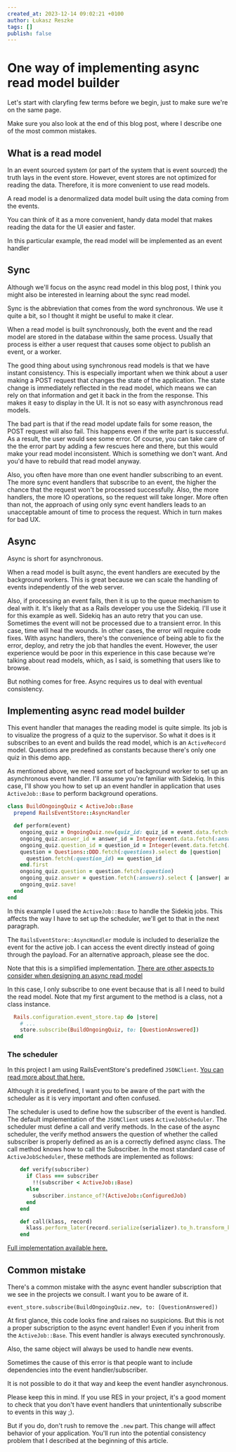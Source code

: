```yaml
---
created_at: 2023-12-14 09:02:21 +0100
author: Łukasz Reszke
tags: []
publish: false
---
```


# One way of implementing async read model builder

Let's start with claryfing few terms before we begin, just to make sure we're
on the same page.

Make sure you also look at the end of this blog post, where I describe one of the most common mistakes.

## What is a read model
In an event sourced system (or part of the system that is event sourced) the truth lays in the event store. However, event stores are not optimized for reading the data. Therefore, it is more convenient to use read models.

A read model is a denormalized data model built using the data coming from the events.

You can think of it as a more convenient, handy data model that makes reading the data for the UI easier and faster.

In this particular example, the read model will be implemented as an event handler

<!-- more -->

## Sync
Although we'll focus on the async read model in this blog post, I think you might also be interested in learning about the sync read model.

Sync is the abbreviation that comes from the word synchronous. We use it quite a bit, so I thought it might be useful to make it clear.

When a read model is built synchronously, both the event and the read model are stored in the database within the same process.
Usually that process is either a user request that causes some object to publish an event, or a worker.

The good thing about using synchronous read models is that we have instant consistency.
This is especially important when we think about a user making a POST request that changes the state of the application. The state change is immediately reflected in the read model, which means we can rely on that information and get it back in the from the response. This makes it easy to display in the UI. It is not so easy with asynchronous read models.

The bad part is that if the read model update fails for some reason,
the POST request will also fail. This happens even if the write part
is successful. As a result, the user would see some error. Of course, you can take care of the the error part by adding a few rescues here and there, but this would make your read model inconsistent. Which is something we don't want. And you'd have to rebuild that read model anyway.

Also, you often have more than one event handler subscribing to an event. The more sync event handlers that subscribe to an event, the higher the chance that the request won't be processed successfully. Also, the more handlers, the more IO operations, so the request will take longer. More often than not, the approach of using only sync event handlers leads to an unacceptable amount of time to process the request. Which in turn makes for bad UX.

## Async
Async is short for asynchronous.

When a read model is built async, the event handlers are executed by the background workers. This is great because we can scale the handling of events independently of the web server.

Also, if processing an event fails, then it is up to the queue mechanism to deal with it. It's likely that as a Rails developer you use the Sidekiq.
I'll use it for this example as well. Sidekiq has an auto retry that you can use. 
Sometimes the event will not be processed due to a transient error. 
In this case, time will heal the wounds.  In other cases, the error will require code fixes. With async handlers, there's the convenience of being able to fix the error, deploy, and retry the job that handles the event. However, the user experience would be poor in this  experience in this case because we're talking about read models, which, as I said, is something that users like to browse.

But nothing comes for free. Async requires us to deal with eventual consistency.

## Implementing async read model builder
This event handler that manages the reading model is quite simple. Its job is to visualize the progress of a quiz to the supervisor. So what it does is it subscribes to an event and builds the read model, which is an `ActiveRecord` model. Questions are predefined as constants because there's only one quiz in this demo app.

As mentioned above, we need some sort of background worker to set up an asynchronous event handler. I'll assume you're familiar with Sidekiq. In this case, I'll show you how to set up an event handler in application that uses `ActiveJob::Base` to perform background operations.

```ruby
class BuildOngoingQuiz < ActiveJob::Base
  prepend RailsEventStore::AsyncHandler

  def perform(event)
    ongoing_quiz = OngoingQuiz.new(quiz_id: quiz_id = event.data.fetch(:quiz_id))
    ongoing_quiz.answer_id = answer_id = Integer(event.data.fetch(:answer_id))
    ongoing_quiz.question_id = question_id = Integer(event.data.fetch(:question_id))
    question = Questions::DDD.fetch(:questions).select do |question|
      question.fetch(:question_id) == question_id
    end.first
    ongoing_quiz.question = question.fetch(:question)
    ongoing_quiz.answer = question.fetch(:answers).select { |answer| answer.fetch(:id) == answer_id }.first.fetch(:answer)
    ongoing_quiz.save!
  end
end
```

In this example I used the `ActiveJob::Base` to handle the Sidekiq jobs. This affects the way I have to set up the scheduler, we'll get to that in the next paragraph.

The `RailsEventStore::AsyncHandler` module is included to deserialize the event for the active job. I can access the event directly instead of going through the payload.
For an alternative approach, please see the doc.

Note that this is a simplified implementation. [There are other aspects to consider when designing an async read model](https://blog.arkency.com/read-model-patterns-in-case-of-lack-of-order-guarantee/)

In this case, I only subscribe to one event because that is all I need to build the read model. Note that my first argument to the method is a class, not a class instance.
```ruby
  Rails.configuration.event_store.tap do |store|
    # ... 
    store.subscribe(BuildOngoingQuiz, to: [QuestionAnswered])
  end
```

### The scheduler
In this project I am using RailsEventStore's predefined `JSONClient`. [You can read more about that here.](https://blog.arkency.com/first-class-json-b-handling-in-rails-event-store/)

Although it is predefined, I want you to be aware of the part with the scheduler as it is very important and often confused.

The scheduler is used to define how the subscriber of the event is handled. The default implementation of the `JSONClient` uses `ActiveJobScheduler`. The scheduler must define a call and verify methods. In the case of the async scheduler, the verify method answers the question of whether the called subscriber is properly defined as an is a correctly defined async class. The call method knows how to call the Subscriber.
In the most standard case of `ActiveJobScheduler`, these methods are implemented as follows:

```ruby
    def verify(subscriber)
      if Class === subscriber
        !!(subscriber < ActiveJob::Base)
      else
        subscriber.instance_of?(ActiveJob::ConfiguredJob)
      end
    end

    def call(klass, record)
      klass.perform_later(record.serialize(serializer).to_h.transform_keys(&:to_s))
    end
```

[Full implementation available here.](https://github.com/RailsEventStore/rails_event_store/blob/48ac91ec4c481257740fb5c9d1ee72489dcf5731/rails_event_store/lib/rails_event_store/active_job_scheduler.rb#L4)

## Common mistake
There's a common mistake with the async event handler subscription that we see in the projects we consult. I want you to be aware of it.

`event_store.subscribe(BuildOngoingQuiz.new, to: [QuestionAnswered])`

At first glance, this code looks fine and raises no suspicions.
But this is not a proper subscription to the async event handler! Even if you inherit from the `ActiveJob::Base`.
This event handler is always executed synchronously.

Also, the same object will always be used to handle new events.

Sometimes the cause of this error is that people want to include 
dependencies into the event handler/subscriber. 

It is not possible to do it that way and keep the event handler asynchronous.

Please keep this in mind. If you use RES in your project, it's a good moment to check that you don't have event handlers that unintentionally subscribe to events in this way ;).

But if you do, don't rush to remove the `.new` part. This change will affect
behavior of your application. You'll run into the potential consistency problem
that I described at the beginning of this article.

